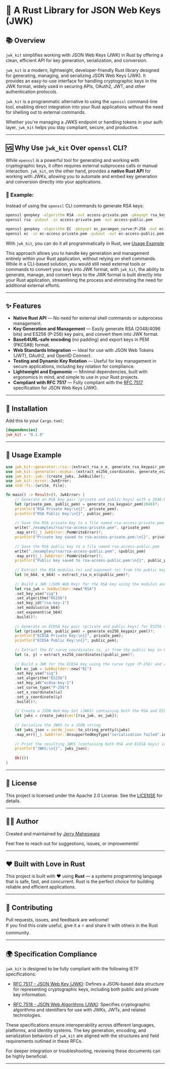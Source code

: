 # 🔐 A Rust Library for JSON Web Keys (JWK)

## 📚 Overview

`jwk_kit` simplifies working with JSON Web Keys (JWK) in Rust by offering a clean, efficient API for key generation, serialization, and conversion.

`jwk_kit` is a modern, lightweight, developer-friendly Rust library designed for generating, managing, and serializing JSON Web Keys (JWK). It provides an easy-to-use interface for handling cryptographic keys in the JWK format, widely used in securing APIs, OAuth2, JWT, and other authentication protocols.

`jwk_kit` is a programmatic alternative to using the `openssl` command-line tool, enabling direct integration into your Rust applications without the need for shelling out to external commands.

Whether you're managing a JWKS endpoint or handling tokens in your auth layer, `jwk_kit` helps you stay compliant, secure, and productive.

---

## 🆚 Why Use `jwk_kit` Over `openssl` CLI?

While `openssl` is a powerful tool for generating and working with cryptographic keys, it often requires external subprocess calls or manual interaction. `jwk_kit`, on the other hand, provides a **native Rust API** for working with JWKs, allowing you to automate and embed key generation and conversion directly into your applications.

### 📌 Example:

Instead of using the `openssl` CLI commands to generate RSA keys:

```bash
openssl genpkey -algorithm RSA -out access-private.pem -pkeyopt rsa_keygen_bits:2048
openssl rsa -pubout -in access-private.pem -out access-public.pem

openssl genpkey -algorithm EC -pkeyopt ec_paramgen_curve:P-256 -out ec-access-private.pem
openssl ec -in ec-access-private.pem -pubout -out ec-access-public.pem
```

With `jwk_kit`, you can do it all programmatically in Rust, see [Usage Example](#-usage-example)

This approach allows you to handle key generation and management entirely within your Rust application, without relying on shell commands.
While in a CLI-based solution, you would still need external tools or commands to convert your keys into JWK format,
with `jwk_kit`, the ability to generate, manage, and convert keys to the JWK format is built directly into your Rust application,
streamlining the process and eliminating the need for additional external efforts.

---

## ✨ Features

- **Native Rust API** — No need for external shell commands or subprocess management.
- **Key Generation and Management** — Easily generate RSA (2048/4096 bits) and ES256 (P-256) key pairs, and convert them into JWK format.
- **Base64URL-safe encoding** (no padding) and export keys in PEM (PKCS#8) format.
- **Web Standards Integration** — Ideal for use with JSON Web Tokens (JWT), OAuth2, and OpenID Connect.
- **Testing and Dynamic Key Rotation** — Useful for key management in secure applications, including key rotation for compliance.
- **Lightweight and Ergonomic** — Minimal dependencies, built with ergonomics in mind, and simple to use in your Rust projects.
- **Compliant with RFC 7517** — Fully compliant with the [RFC 7517](https://datatracker.ietf.org/doc/html/rfc7517) specification for JSON Web Keys (JWK).

---

## 🔧 Installation

Add this to your `Cargo.toml`:

```toml
[dependencies]
jwk_kit = "0.1.0"
```

---

## 🚀 Usage Example

```rust
use jwk_kit::generator::rsa::{extract_rsa_n_e, generate_rsa_keypair_pem};
use jwk_kit::generator::ecdsa::{extract_es256_coordinates, generate_es256_keypair_pem};
use jwk_kit::jwk::{create_jwks, JwkBuilder};
use jwk_kit::error::JwkError;
use std::fs::{write, File};

fn main() -> Result<(), JwkError> {
    // Generate an RSA key pair (private and public keys) with a 2048-bit modulus
    let (private_pem, public_pem) = generate_rsa_keypair_pem(2048)?;
    println!("RSA Private Key:\n{}", private_pem);
    println!("RSA Public Key:\n{}", public_pem);
    
    // Save the RSA private key to a file named rsa-access-private.pem
    write("./examples/rsa/rsa-access-private.pem", &private_pem)
    .map_err(|_| JwkError::PemWriteError)?;
    println!("Private key saved to rsa-access-private.pem:\n{}", private_pem);
    
    // Save the RSA public key to a file named rsa-access-public.pem
    write("./examples/rsa/rsa-access-public.pem", &public_pem)
    .map_err(|_| JwkError::PemWriteError)?;
    println!("Public key saved to rsa-access-public.pem:\n{}", public_pem);
    
    // Extract the RSA modulus (n) and exponent (e) from the public key in PEM format
    let (n_b64, e_b64) = extract_rsa_n_e(&public_pem)?;
    
    // Build a JWK (JSON Web Key) for the RSA key using the modulus and exponent
    let rsa_jwk = JwkBuilder::new("RSA")
    .set_key_use("sig") 
    .set_algorithm("RS256") 
    .set_key_id("rsa-key-1") 
    .set_modulus(&n_b64) 
    .set_exponent(&e_b64) 
    .build()?;
    
    // Generate an ECDSA key pair (private and public keys) for ES256 (P-256 curve)
    let (private_pem, public_pem) = generate_es256_keypair_pem()?;
    println!("ECDSA Private Key:\n{}", private_pem);
    println!("ECDSA Public Key:\n{}", public_pem);
    
    // Extract the EC curve coordinates (x, y) from the public key in PEM format
    let (x, y) = extract_es256_coordinates(&public_pem)?;
    
    // Build a JWK for the ECDSA key using the curve type (P-256) and coordinates (x, y)
    let ec_jwk = JwkBuilder::new("EC")
    .set_key_use("sig") 
    .set_algorithm("ES256") 
    .set_key_id("ecdsa-key-1") 
    .set_curve_type("P-256") 
    .set_x_coordinate(&x) 
    .set_y_coordinate(&y) 
    .build()?;
    
    // Create a JSON Web Key Set (JWKS) containing both the RSA and ECDSA keys
    let jwks = create_jwks(vec![rsa_jwk, ec_jwk]);
    
    // Serialize the JWKS to a JSON string
    let jwks_json = serde_json::to_string_pretty(&jwks)
    .map_err(|_| JwkError::UnsupportedKeyType("serialization failed".into()))?;
    
    // Print the resulting JWKS (containing both RSA and ECDSA keys) in a human-readable format
    println!("JWKS:\n{}", jwks_json);
    
    Ok(())
}
```

---

## 📜 License

This project is licensed under the Apache 2.0 License. See the [LICENSE](https://www.apache.org/licenses/LICENSE-2.0.txt) for details.

---


## 🧑‍💻 Author

Created and maintained by [Jerry Maheswara](https://github.com/jerry-maheswara-github)

Feel free to reach out for suggestions, issues, or improvements!

---

## ❤️ Built with Love in Rust

This project is built with ❤️ using **Rust** — a systems programming language that is safe, fast, and concurrent. Rust is the perfect choice for building reliable and efficient applications.

---

## 👋 Contributing

Pull requests, issues, and feedback are welcome!  
If you find this crate useful, give it a ⭐ and share it with others in the Rust community.

---

## 🌍 Specification Compliance

`jwk_kit` is designed to be fully compliant with the following IETF specifications:

- [RFC 7517 - JSON Web Key (JWK)](https://datatracker.ietf.org/doc/html/rfc7517):
Defines a JSON-based data structure for representing cryptographic keys, including both public and private key information.

- [RFC 7518 - JSON Web Algorithms (JWA)](https://datatracker.ietf.org/doc/html/rfc7518):
Specifies cryptographic algorithms and identifiers for use with JWKs, JWTs, and related technologies.

These specifications ensure interoperability across different languages, platforms, and identity systems.
The key generation, encoding, and serialization behaviors of `jwk_kit` are aligned with the structures and field requirements outlined in these RFCs.

For deeper integration or troubleshooting, reviewing these documents can be highly beneficial.

---
